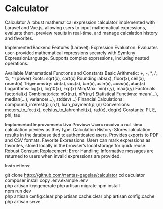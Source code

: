 # Calculator
Calculator
A robust mathematical expression calculator implemented with Laravel and Vue.js, allowing users to input mathematical expressions, evaluate them, preview results in real-time, and manage calculation history and favorites.

Implemented Backend Features (Laravel):
Expression Evaluation:
Evaluates user-provided mathematical expressions securely with Symfony ExpressionLanguage.
Supports complex expressions, including nested operations.

Available Mathematical Functions and Constants
Basic Arithmetic: +, -, *, /, %, ^ (power)
Roots: sqrt(x), cbrt(x)
Rounding: abs(x), floor(x), ceil(x), round(x)
Trigonometry: sin(x), cos(x), tan(x), asin(x), acos(x), atan(x)
Logarithms: log(x), log10(x), exp(x)
Min/Max: min(x,y), max(x,y)
Factorials: factorial(x)
Combinatorics: nCr(n,r), nPr(n,r)
Statistical Functions: mean(...), median(...), variance(...), stddev(...)
Financial Calculations: compound_interest(p,r,n,t), loan_payment(p,r,n)
Conversions: meters_to_feet(x), celsius_to_fahrenheit(x), rad(x), deg(x)
Constants: PI, E, phi, tau

Implemented Improvements
Live Preview:
Users receive a real-time calculation preview as they type.
Calculation History:
Stores calculation results in the database tied to authenticated users.
Provides exports to PDF and CSV formats.
Favorite Expressions:
Users can mark expressions as favorites, stored locally in the browser’s local storage for quick reuse.
Robust Constant Replacement:
Error Handling:
Informative messages are returned to users when invalid expressions are provided.

Instructions:

git clone https://github.com/mantas-gagelas/calculator
cd calculator
composer install
copy .env.example .env     
php artisan key:generate
php artisan migrate
npm install                
npm run dev                
php artisan config:clear
php artisan cache:clear
php artisan config:cache
php artisan serve

